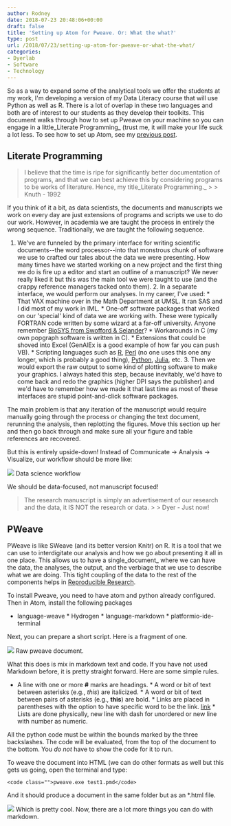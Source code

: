 ```yaml
---
author: Rodney
date: 2018-07-23 20:48:06+00:00
draft: false
title: 'Setting up Atom for Pweave. Or: What the what?'
type: post
url: /2018/07/23/setting-up-atom-for-pweave-or-what-the-what/
categories:
- Dyerlab
- Software
- Technology
---
```

So as a way to expand some of the analytical tools we offer the students at my work, I'm developing a version of my Data Literacy course that will use Python as well as R. There is a lot of overlap in these two languages and both are of interest to our students as they develop their toolkits. This document walks through how to set up Pweave on your machine so you can engage in a little_Literate Programming_ (trust me, it will make your life suck a lot less. To see how to set up Atom, see my [previous post](https://rodneydyer.com/2018/06/20/the-atom-editor/).

## Literate Programming

<blockquote>I believe that the time is ripe for significantly better documentation of programs, and that we can best achieve this by considering programs to be works of literature. Hence, my title_Literate Programming._
> 
> Knuth - 1992</blockquote>

If you think of it a bit, as data scientists, the documents and manuscripts we work on every day are just extensions of programs and scripts we use to do our work. However, in academia we are taught the process in entirely the wrong sequence. Traditionally, we are taught the following sequence.

  1. We've are funneled by the primary interface for writing scientific documents--the word processor--into that monstrous chunk of software we use to crafted our tales about the data we were presenting. How many times have we started working on a new project and the first thing we do is fire up a editor and start an outline of a manuscript? We never really liked it but this was the main tool we were taught to use (and the crappy reference managers tacked onto them).  2. In a separate interface, we would perform our analyses. In my career, I've used:    * That VAX machine over in the Math Department at UMSL. It ran SAS and I did most of my work in IML.    * One-off software packages that worked on our 'special' kind of data we are working with. These were typically FORTRAN code written by some wizard at a far-off university. Anyone remember [BioSYS from Swofford & Selander](http://doi.org/10.1093/oxfordjournals.jhered.a109497)?    * Workarounds in C (my own popgraph software is written in C).    * Extensions that could be shoved into Excel (GenAlEx is a good example of how far you can push VB).    * Scripting languages such as [R](http://cran.r-project.org), [Perl](http://www.perl.org) (no one uses this one any longer, which is probably a good thing), [Python](http://www.python.org), [Julia](https://julialang.org/), etc.  3. Then we would export the raw output to some kind of plotting software to make your graphics. I always hated this step, because inevitably, we'd have to come back and redo the graphics (higher DPI says the publisher) and we'd have to remember how we made it that last time as most of these interfaces are stupid point-and-click software packages.

The main problem is that any iteration of the manuscript would require manually going through the process or changing the text document, rerunning the analysis, then replotting the figures. Move this section up her and then go back through and make sure all your figure and table references are recovered.

But this is entirely upside-down! Instead of Communicate -> Analysis -> Visualize, our workflow should be more like:

![](/img/2018/07/DataWorkCycle.png)
Data science workflow

We should be data-focused, not manuscript focused!

<blockquote>The research manuscript is simply an advertisement of our research and the data, it IS NOT the research or data.
> 
> Dyer - Just now!</blockquote>

## PWeave

PWeave is like SWeave (and its better version Knitr) on R. It is a tool that we can use to interdigitate our analysis and how we go about presenting it all in one place. This allows us to have a single_document_ where we can have the data, the analyses, the output, and the verbiage that we use to describe what we are doing. This tight coupling of the data to the rest of the components helps in [Reproducible Research](https://reproducibleresearch.net/).

To install Pweave, you need to have atom and python already configured. Then in Atom, install the following packages

  * language-weave  * Hydrogen  * language-markdown  * platformio-ide-terminal

Next, you can prepare a short script. Here is a fragment of one.

![](/img/2018/07/2018-07-23_14-20-35-e1532370195594.png)
Raw pweave document.

What this does is mix in markdown text and code. If you have not used Markdown before, it is pretty straight forward. Here are some simple rules.

  * A line with one or more **#** marks are headings.  * A word or bit of text between asterisks (e.g., *this*) are italicized.  * A word or bit of text between pairs of asterisks (e.g., **this**) are bold.  * Links are placed in parentheses with the option to have specific word to be the link.  [link](http://foo.bar)  * Lists are done physically, new line with dash for unordered or new line with number as numeric.

All the python code must be within the bounds marked by the three backslashes. The code will be evaluated, from the top of the document to the bottom. You _do not_ have to show the code for it to run.

To weave the document into HTML (we can do other formats as well but this gets us going, open the terminal and type:
    
    <code class="">pweave.exe test1.pmd</code>

And it should produce a document in the same folder but as an *.html file.

![](/img/2018/07/2018-07-23_14-20-59.png)
Which is pretty cool. Now, there are a lot more things you can do with markdown.

